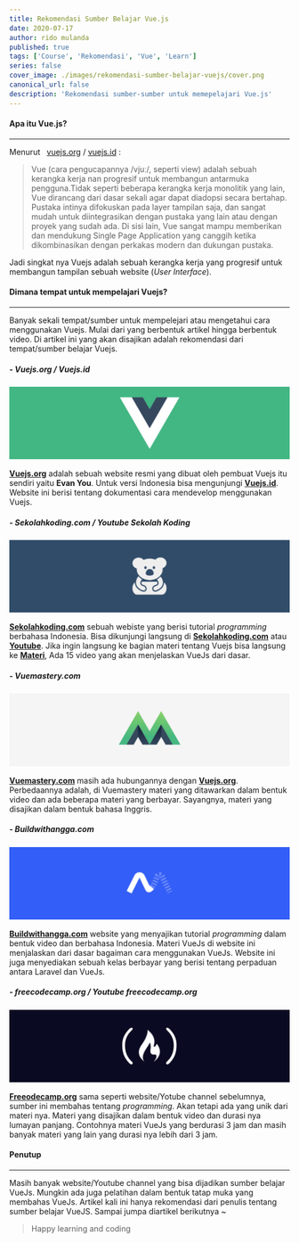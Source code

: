 ```yaml
---
title: Rekomendasi Sumber Belajar Vue.js
date: 2020-07-17
author: rido mulanda
published: true
tags: ['Course', 'Rekomendasi', 'Vue', 'Learn']
series: false
cover_image: ./images/rekomendasi-sumber-belajar-vuejs/cover.png
canonical_url: false
description: 'Rekomendasi sumber-sumber untuk memepelajari Vue.js'
---
```


#### Apa itu Vue.js?

_________________

Menurut &nbsp; [vuejs.org](https://vuejs.org/) / [vuejs.id](https://docs.vuejs.id/) :
>Vue (cara pengucapannya /vjuː/, seperti view) adalah sebuah kerangka kerja nan progresif untuk membangun antarmuka pengguna.Tidak seperti beberapa kerangka kerja monolitik yang lain, Vue dirancang dari dasar sekali agar dapat diadopsi secara bertahap. Pustaka intinya difokuskan pada layer tampilan saja, dan sangat mudah untuk diintegrasikan dengan pustaka yang lain atau dengan proyek yang sudah ada. Di sisi lain, Vue sangat mampu memberikan dan mendukung Single Page Application yang canggih ketika dikombinasikan dengan perkakas modern dan dukungan pustaka.

Jadi singkat nya Vuejs adalah sebuah kerangka kerja yang progresif untuk membangun tampilan sebuah website (*User Interface*).


#### Dimana tempat untuk mempelajari Vuejs?

_________________

Banyak sekali tempat/sumber untuk mempelejari atau mengetahui cara menggunakan Vuejs. Mulai dari yang berbentuk artikel hingga berbentuk video. Di artikel ini yang akan disajikan adalah rekomendasi dari tempat/sumber belajar Vuejs.

##### - Vuejs.org / Vuejs.id

![Vuejs image](./images/shared/vuejs-logo-rectangle.png)


[**Vuejs.org**](https://vuejs.org/) adalah sebuah website resmi yang dibuat oleh pembuat Vuejs itu sendiri yaitu **Evan You**. Untuk versi Indonesia bisa mengunjungi [**Vuejs.id**](https://vuejs.id/). Website ini berisi tentang dokumentasi cara mendevelop menggunakan Vuejs.

##### - Sekolahkoding.com / Youtube Sekolah Koding

![Sekolah Koding image](./images/rekomendasi-sumber-belajar-vuejs/sekolahkoding.png)


[**Sekolahkoding.com**](https://sekolahkoding.com/) sebuah webiste yang berisi tutorial _programming_ berbahasa Indonesia. Bisa dikunjungi langsung di [**Sekolahkoding.com**](https://sekolahkoding.com/) atau
[**Youtube**](https://www.youtube.com/channel/UCpSPS5yLCxYRuZSrCx-eBjA). Jika ingin langsung ke bagian materi tentang Vuejs bisa langsung ke [**Materi**](https://www.youtube.com/watch?v=EmCBOtkXxdg&list=PLCZlgfAG0GXCFeOD_wBc9GrYF9pA8loLQ), Ada 15 video yang akan menjelaskan VueJs dari dasar.

##### - Vuemastery.com

![Sekolah Koding image](./images/rekomendasi-sumber-belajar-vuejs/vuemastery.png)

[**Vuemastery.com**](https://vuemastery.com/) masih ada hubungannya dengan [**Vuejs.org**](https://vuejs.org/). Perbedaannya adalah, di Vuemastery materi yang ditawarkan dalam bentuk video dan ada beberapa materi yang berbayar. Sayangnya, materi yang disajikan dalam bentuk bahasa Inggris.

##### - Buildwithangga.com

![Buildwithangga image](./images/rekomendasi-sumber-belajar-vuejs/buildwithangga.png)

[**Buildwithangga.com**](https://buildwithangga.com/) website yang menyajikan tutorial _programming_ dalam bentuk video dan berbahasa Indonesia. Materi VueJs di website ini menjalaskan dari dasar bagaiman cara menggunakan VueJs. Website ini juga menyediakan sebuah kelas berbayar yang berisi tentang perpaduan antara Laravel dan VueJs.

##### - freecodecamp.org / Youtube freecodecamp.org

![Freecodecamp image](./images/rekomendasi-sumber-belajar-vuejs/freecodecamp.png)

[**Freeodecamp.org**](https://freecodecamp.org/) sama seperti website/Yotube channel sebelumnya, sumber ini membahas tentang _programming_. Akan tetapi ada yang unik dari materi nya. Materi yang disajikan dalam bentuk video dan durasi nya lumayan panjang. Contohnya materi VueJs yang berdurasi 3 jam dan masih banyak materi yang lain yang durasi nya lebih dari 3 jam.


#### Penutup

_________________

Masih banyak website/Youtube channel yang bisa dijadikan sumber belajar VueJs. Mungkin ada juga pelatihan dalam bentuk tatap muka yang membahas VueJs. Artikel kali ini hanya rekomendasi dari penulis tentang sumber belajar VueJS. Sampai jumpa diartikel berikutnya ~
> Happy learning and coding

